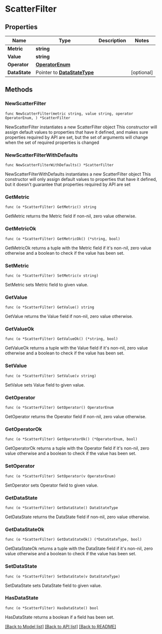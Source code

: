 # ScatterFilter

## Properties

Name | Type | Description | Notes
------------ | ------------- | ------------- | -------------
**Metric** | **string** |  | 
**Value** | **string** |  | 
**Operator** | [**OperatorEnum**](OperatorEnum.md) |  | 
**DataState** | Pointer to [**DataStateType**](DataStateType.md) |  | [optional] 

## Methods

### NewScatterFilter

`func NewScatterFilter(metric string, value string, operator OperatorEnum, ) *ScatterFilter`

NewScatterFilter instantiates a new ScatterFilter object
This constructor will assign default values to properties that have it defined,
and makes sure properties required by API are set, but the set of arguments
will change when the set of required properties is changed

### NewScatterFilterWithDefaults

`func NewScatterFilterWithDefaults() *ScatterFilter`

NewScatterFilterWithDefaults instantiates a new ScatterFilter object
This constructor will only assign default values to properties that have it defined,
but it doesn't guarantee that properties required by API are set

### GetMetric

`func (o *ScatterFilter) GetMetric() string`

GetMetric returns the Metric field if non-nil, zero value otherwise.

### GetMetricOk

`func (o *ScatterFilter) GetMetricOk() (*string, bool)`

GetMetricOk returns a tuple with the Metric field if it's non-nil, zero value otherwise
and a boolean to check if the value has been set.

### SetMetric

`func (o *ScatterFilter) SetMetric(v string)`

SetMetric sets Metric field to given value.


### GetValue

`func (o *ScatterFilter) GetValue() string`

GetValue returns the Value field if non-nil, zero value otherwise.

### GetValueOk

`func (o *ScatterFilter) GetValueOk() (*string, bool)`

GetValueOk returns a tuple with the Value field if it's non-nil, zero value otherwise
and a boolean to check if the value has been set.

### SetValue

`func (o *ScatterFilter) SetValue(v string)`

SetValue sets Value field to given value.


### GetOperator

`func (o *ScatterFilter) GetOperator() OperatorEnum`

GetOperator returns the Operator field if non-nil, zero value otherwise.

### GetOperatorOk

`func (o *ScatterFilter) GetOperatorOk() (*OperatorEnum, bool)`

GetOperatorOk returns a tuple with the Operator field if it's non-nil, zero value otherwise
and a boolean to check if the value has been set.

### SetOperator

`func (o *ScatterFilter) SetOperator(v OperatorEnum)`

SetOperator sets Operator field to given value.


### GetDataState

`func (o *ScatterFilter) GetDataState() DataStateType`

GetDataState returns the DataState field if non-nil, zero value otherwise.

### GetDataStateOk

`func (o *ScatterFilter) GetDataStateOk() (*DataStateType, bool)`

GetDataStateOk returns a tuple with the DataState field if it's non-nil, zero value otherwise
and a boolean to check if the value has been set.

### SetDataState

`func (o *ScatterFilter) SetDataState(v DataStateType)`

SetDataState sets DataState field to given value.

### HasDataState

`func (o *ScatterFilter) HasDataState() bool`

HasDataState returns a boolean if a field has been set.


[[Back to Model list]](../README.md#documentation-for-models) [[Back to API list]](../README.md#documentation-for-api-endpoints) [[Back to README]](../README.md)


